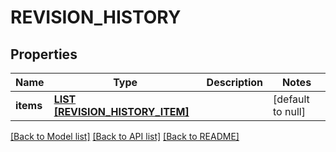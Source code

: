 # REVISION_HISTORY

## Properties
Name | Type | Description | Notes
------------ | ------------- | ------------- | -------------
**items** | [**LIST [REVISION_HISTORY_ITEM]**](RevisionHistoryItem.md) |  | [default to null]

[[Back to Model list]](../README.md#documentation-for-models) [[Back to API list]](../README.md#documentation-for-api-endpoints) [[Back to README]](../README.md)


